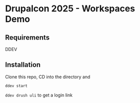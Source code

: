 # Drupalcon 2025 - Workspaces Demo

## Requirements

DDEV

## Installation

Clone this repo, CD into the directory and

`ddev start`

`ddev drush uli` to get a login link
